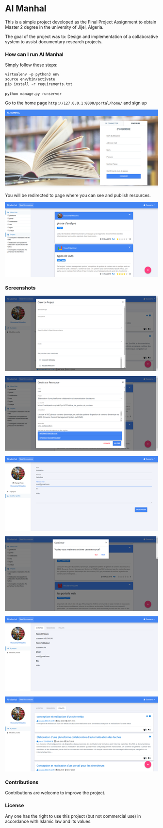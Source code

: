 # Al Manhal 

This is a simple project developed as the Final Project Assignment to obtain Master 2 degree in the university of Jijel, Algeria.

The goal of the project was to: Design and implementation of a collaborative system to assist documentary research projects.

### How can I run Al Manhal

Simply follow these steps:

```
virtualenv -p python3 env
source env/bin/activate
pip install -r requirements.txt

python manage.py runserver 

```

Go to the home page `http://127.0.0.1:8000/portal/home/` and sign up

![](./imgs/signup.png)

You will be redirected to page where you can see and publish resources.

![](./imgs/resources.png)

### Screenshots
![Create new project modal](./imgs/create-new-project-modal.png)

![](imgs/details-about-resource.png)

![](imgs/edit-profile.png)

![](imgs/message-confirmation.png)

![](imgs/profile-overview.png)

![](imgs/projects.png)

### Contributions
Contributions are welcome to improve the project.

### License

Any one has the right to use this project (but not commercial use) in accordance with Islamic law and its values.

